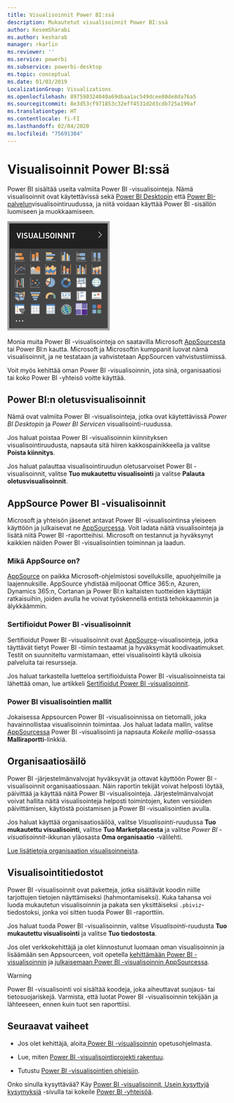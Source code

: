 ```yaml
---
title: Visualisoinnit Power BI:ssä
description: Mukautetut visualisoinnit Power BI:ssä
author: KesemSharabi
ms.author: kesharab
manager: rkarlin
ms.reviewer: ''
ms.service: powerbi
ms.subservice: powerbi-desktop
ms.topic: conceptual
ms.date: 01/03/2019
LocalizationGroup: Visualizations
ms.openlocfilehash: 897590324040a69dbaa1ac549dcee80de8da76a5
ms.sourcegitcommit: 8e3d53cf971853c32eff4531d2d3cdb725a199af
ms.translationtype: HT
ms.contentlocale: fi-FI
ms.lasthandoff: 02/04/2020
ms.locfileid: "75691384"
---
```

# <a name="visuals-in-power-bi"></a>Visualisoinnit Power BI:ssä

Power BI sisältää useita valmiita Power BI -visualisointeja. Nämä visualisoinnit ovat käytettävissä sekä [Power BI Desktopin](https://powerbi.microsoft.com/desktop/) että [Power BI-palvelun](https://app.powerbi.com)visualisointiruudussa, ja niitä voidaan käyttää Power BI -sisällön luomiseen ja muokkaamiseen.

![visualisoinnit](media/power-bi-custom-visuals/power-bi-visualizations.png)

Monia muita Power BI -visualisointeja on saatavilla Microsoft [AppSourcesta](https://nam06.safelinks.protection.outlook.com/?url=https%3A%2F%2Fappsource.microsoft.com%2Fen-us%2Fmarketplace%2Fapps%3Fpage%3D1%26product%3Dpower-bi-visuals&data=02%7C01%7CKesem.Sharabi%40microsoft.com%7C6d9286afacb3468d4cde08d740b76694%7C72f988bf86f141af91ab2d7cd011db47%7C1%7C0%7C637049028749147718&sdata=igWm0e1vXdgGcbyvngQBrHQVAkahPnxPC1ZhUPntGI8%3D&reserved=0) tai Power BI:n kautta. Microsoft ja Microsoftin kumppanit luovat nämä visualisoinnit, ja ne testataan ja vahvistetaan AppSourcen vahvistustiimissä.

Voit myös kehittää oman Power BI -visualisoinnin, jota sinä, organisaatiosi tai koko Power BI -yhteisö voitte käyttää.

## <a name="default-power-bi-visuals"></a>Power BI:n oletusvisualisoinnit

Nämä ovat valmiita Power BI -visualisointeja, jotka ovat käytettävissä *Power BI Desktopin* ja *Power BI Servicen* visualisointi-ruudussa.

Jos haluat poistaa Power BI -visualisoinnin kiinnityksen visualisointiruudusta, napsauta sitä hiiren kakkospainikkeella ja valitse **Poista kiinnitys**.

Jos haluat palauttaa visualisointiruudun oletusarvoiset Power BI -visualisoinnit, valitse **Tuo mukautettu visualisointi** ja valitse **Palauta oletusvisualisoinnit**. 

## <a name="appsource-power-bi-visuals"></a>AppSource Power BI -visualisoinnit

Microsoft ja yhteisön jäsenet antavat Power BI -visualisointinsa yleiseen käyttöön ja julkaisevat ne [AppSourcessa](https://appsource.microsoft.com/marketplace/apps?product=power-bi-visuals). Voit ladata näitä visualisointeja ja lisätä niitä Power BI -raportteihisi. Microsoft on testannut ja hyväksynyt kaikkien näiden Power BI -visualisointien toiminnan ja laadun.

### <a name="what-is-appsource"></a>Mikä AppSource on?

[AppSource](office-store.md) on paikka Microsoft-ohjelmistosi sovelluksille, apuohjelmille ja laajennuksille. AppSource yhdistää miljoonat Office 365:n, Azuren, Dynamics 365:n, Cortanan ja Power BI:n kaltaisten tuotteiden käyttäjät ratkaisuihin, joiden avulla he voivat työskennellä entistä tehokkaammin ja älykkäämmin.

### <a name="certified-power-bi-visuals"></a>Sertifioidut Power BI -visualisoinnit

Sertifioidut Power BI -visualisoinnit ovat [AppSource](https://nam06.safelinks.protection.outlook.com/?url=https%3A%2F%2Fappsource.microsoft.com%2Fen-us%2Fmarketplace%2Fapps%3Fpage%3D1%26product%3Dpower-bi-visuals&data=02%7C01%7CKesem.Sharabi%40microsoft.com%7C6d9286afacb3468d4cde08d740b76694%7C72f988bf86f141af91ab2d7cd011db47%7C1%7C0%7C637049028749147718&sdata=igWm0e1vXdgGcbyvngQBrHQVAkahPnxPC1ZhUPntGI8%3D&reserved=0)-visualisointeja, jotka täyttävät tietyt Power BI -tiimin testaamat ja hyväksymät koodivaatimukset. Testit on suunniteltu varmistamaan, ettei visualisointi käytä ulkoisia palveluita tai resursseja.

Jos haluat tarkastella luetteloa sertifioiduista Power BI -visualisoinneista tai lähettää oman, lue artikkeli [Sertifioidut Power BI -visualisoinnit](power-bi-custom-visuals-certified.md).

### <a name="samples-for-power-bi-visuals"></a>Power BI visualisointien mallit

Jokaisessa Appsourcen Power BI -visualisoinnissa on tietomalli, joka havainnollistaa visualisoinnin toimintaa. Jos haluat ladata mallin, valitse [AppSourcessa](https://nam06.safelinks.protection.outlook.com/?url=https%3A%2F%2Fappsource.microsoft.com%2Fen-us%2Fmarketplace%2Fapps%3Fpage%3D1%26product%3Dpower-bi-visuals&data=02%7C01%7CKesem.Sharabi%40microsoft.com%7C6d9286afacb3468d4cde08d740b76694%7C72f988bf86f141af91ab2d7cd011db47%7C1%7C0%7C637049028749147718&sdata=igWm0e1vXdgGcbyvngQBrHQVAkahPnxPC1ZhUPntGI8%3D&reserved=0) Power BI -visualisointi ja napsauta *Kokeile mallia*-osassa **Malliraportti**-linkkiä.

## <a name="organizational-store"></a>Organisaatiosäilö

Power BI -järjestelmänvalvojat hyväksyvät ja ottavat käyttöön Power BI -visualisoinnit organisaatiossaan. Näin raportin tekijät voivat helposti löytää, päivittää ja käyttää näitä Power BI -visualisointeja. Järjestelmänvalvojat voivat hallita näitä visualisointeja helposti toimintojen, kuten versioiden päivittämisen, käytöstä poistamisen ja Power BI -visualisointien avulla.

Jos haluat käyttää organisaatiosäilöä, valitse *Visualisointi*-ruudussa **Tuo mukautettu visualisointi**, valitse **Tuo Marketplacesta** ja valitse *Power BI -visualisoinnit*-ikkunan yläosasta **Oma organisaatio** -välilehti.

[Lue lisätietoja organisaation visualisoinneista](power-bi-custom-visuals-organization.md).

## <a name="visual-files"></a>Visualisointitiedostot

Power BI -visualisoinnit ovat paketteja, jotka sisältävät koodin niille tarjottujen tietojen näyttämiseksi (hahmontamiseksi). Kuka tahansa voi luoda mukautetun visualisoinnin ja pakata sen yksittäiseksi `.pbiviz`-tiedostoksi, jonka voi sitten tuoda Power BI -raporttiin.

Jos haluat tuoda Power BI -visualisoinnin, valitse *Visualisointi*-ruudusta **Tuo mukautettu visualisointi** ja valitse **Tuo tiedostosta**.

Jos olet verkkokehittäjä ja olet kiinnostunut luomaan oman visualisoinnin ja lisäämään sen Appsourceen, voit opetella [kehittämään Power BI -visualisoinnin](visuals/custom-visual-develop-tutorial.md) ja [julkaisemaan Power BI -visualisoinnin AppSourcessa](office-store.md).

> [!WARNING]
> Power BI -visualisointi voi sisältää koodeja, joka aiheuttavat suojaus- tai tietosuojariskejä. Varmista, että luotat Power BI -visualisoinnin tekijään ja lähteeseen, ennen kuin tuot sen raporttiisi.

## <a name="next-steps"></a>Seuraavat vaiheet

* Jos olet kehittäjä, aloita[ Power BI -visualisoinnin](./visuals/custom-visual-develop-tutorial.md) opetusohjelmasta.

* Lue, miten [Power BI -visualisointiprojekti rakentuu](./visuals/visual-project-structure.md).

* Tutustu [Power BI -visualisointien ohjeisiin](guidelines-powerbi-visuals.md).

Onko sinulla kysyttävää? Käy [Power BI -visualisoinnit, Usein kysyttyjä kysymyksiä](power-bi-custom-visuals-faq.md) -sivulla tai kokeile [Power BI -yhteisöä](http://community.powerbi.com/).